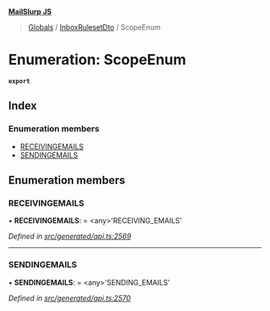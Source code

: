 **[MailSlurp JS](../README.md)**

> [Globals](../README.md) / [InboxRulesetDto](../modules/inboxrulesetdto.md) / ScopeEnum

# Enumeration: ScopeEnum

**`export`** 

## Index

### Enumeration members

* [RECEIVINGEMAILS](inboxrulesetdto.scopeenum.md#receivingemails)
* [SENDINGEMAILS](inboxrulesetdto.scopeenum.md#sendingemails)

## Enumeration members

### RECEIVINGEMAILS

•  **RECEIVINGEMAILS**:  = \<any>'RECEIVING\_EMAILS'

*Defined in [src/generated/api.ts:2569](https://github.com/mailslurp/mailslurp-client/blob/d7397d3/src/generated/api.ts#L2569)*

___

### SENDINGEMAILS

•  **SENDINGEMAILS**:  = \<any>'SENDING\_EMAILS'

*Defined in [src/generated/api.ts:2570](https://github.com/mailslurp/mailslurp-client/blob/d7397d3/src/generated/api.ts#L2570)*
